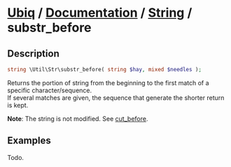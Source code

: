 [Ubiq](https://github.com/Pixel418/Ubiq#ubiq) / [Documentation](../index.md#readme) / [String](../index.md#string) / substr_before
======


Description
-------- 

```php
string \Util\Str\substr_before( string $hay, mixed $needles );
```

Returns the portion of string from the beginning to the first match of a specific character/sequence. <br>
If several matches are given, the sequence that generate the shorter return is kept.

**Note**: The string is not modified. See [cut_before](./cut_before.md#readme).



Examples
--------

Todo.